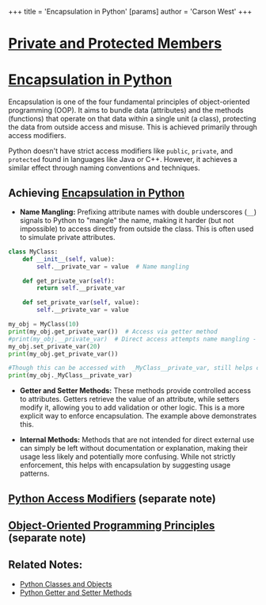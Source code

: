 +++
 title = 'Encapsulation in Python'
[params]
	author = 'Carson West'
+++
# [Private and Protected Members](./../private-and-protected-members/)
# [Encapsulation in Python](./../encapsulation-in-python/) 
Encapsulation is one of the four fundamental principles of object-oriented programming (OOP).  It aims to bundle data (attributes) and the methods (functions) that operate on that data within a single unit (a class), protecting the data from outside access and misuse.  This is achieved primarily through access modifiers.

Python doesn't have strict access modifiers like `public`, `private`, and `protected` found in languages like Java or C++. However, it achieves a similar effect through naming conventions and techniques.

##  Achieving [Encapsulation in Python](./../encapsulation-in-python/) 
* **Name Mangling:**  Prefixing attribute names with double underscores (`__`) signals to Python to "mangle" the name, making it harder (but not impossible) to access directly from outside the class. This is often used to simulate private attributes.

```python
class MyClass:
    def __init__(self, value):
        self.__private_var = value  # Name mangling

    def get_private_var(self):
        return self.__private_var

    def set_private_var(self, value):
        self.__private_var = value

my_obj = MyClass(10)
print(my_obj.get_private_var())  # Access via getter method
#print(my_obj.__private_var)  # Direct access attempts name mangling -  AttributeError
my_obj.set_private_var(20)
print(my_obj.get_private_var())

#Though this can be accessed with  _MyClass__private_var, still helps control access
print(my_obj._MyClass__private_var)
```

* **Getter and Setter Methods:** These methods provide controlled access to attributes.  Getters retrieve the value of an attribute, while setters modify it, allowing you to add validation or other logic.  This is a more explicit way to enforce encapsulation.  The example above demonstrates this.


* **Internal Methods:** Methods that are not intended for direct external use can simply be left without documentation or explanation, making their usage less likely and potentially more confusing.  While not strictly enforcement, this helps with encapsulation by suggesting usage patterns.



## [Python Access Modifiers](./../python-access-modifiers/)  (separate note)

## [Object-Oriented Programming Principles](./../object-oriented-programming-principles/) (separate note)

## Related Notes:
* [Python Classes and Objects](./../python-classes-and-objects/)
* [Python Getter and Setter Methods](./../python-getter-and-setter-methods/)

